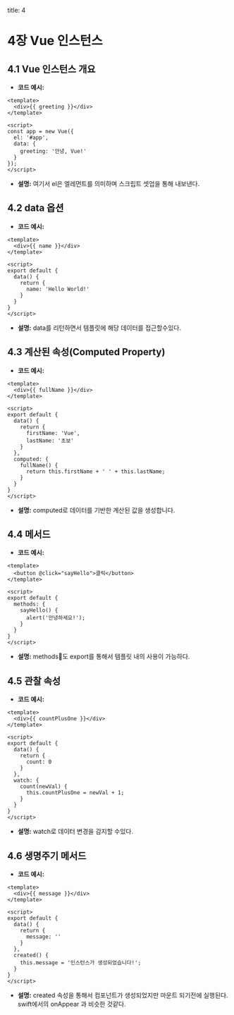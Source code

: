 title: 4


# 4장 Vue 인스턴스

## 4.1 Vue 인스턴스 개요

- **코드 예시:**

```vue
<template>
  <div>{{ greeting }}</div>
</template>

<script>
const app = new Vue({
  el: '#app',
  data: {
    greeting: '안녕, Vue!'
  }
});
</script>
```

- **설명:** 여기서 el은 엘레먼트를 의미하며 스크립트 셋업을 통해 내보낸다.

## 4.2 data 옵션

- **코드 예시:**

```vue
<template>
  <div>{{ name }}</div>
</template>

<script>
export default {
  data() {
    return {
      name: 'Hello World!'
    }
  }
}
</script>
```

- **설명:** data를 리턴하면서 템플릿에 해당 데이터를 접근할수있다.

## 4.3 계산된 속성(Computed Property)

- **코드 예시:**

```vue
<template>
  <div>{{ fullName }}</div>
</template>

<script>
export default {
  data() {
    return {
      firstName: 'Vue',
      lastName: '초보'
    }
  },
  computed: {
    fullName() {
      return this.firstName + ' ' + this.lastName;
    }
  }
}
</script>
```

- **설명:** computed로 데이터를 기반한 계산된 값을 생성합니다.

## 4.4 메서드

- **코드 예시:**

```vue
<template>
  <button @click="sayHello">클릭</button>
</template>

<script>
export default {
  methods: {
    sayHello() {
      alert('안녕하세요!');
    }
  }
}
</script>
```

- **설명:** methods도 export를 통해서 템플릿 내의 사용이 가능하다.

## 4.5 관찰 속성

- **코드 예시:**

```vue
<template>
  <div>{{ countPlusOne }}</div>
</template>

<script>
export default {
  data() {
    return {
      count: 0
    }
  },
  watch: {
    count(newVal) {
      this.countPlusOne = newVal + 1;
    }
  }
}
</script>
```

- **설명:** watch로 데이터 변경을 감지할 수있다.

## 4.6 생명주기 메서드

- **코드 예시:**

```vue
<template>
  <div>{{ message }}</div>
</template>

<script>
export default {
  data() {
    return {
      message: ''
    }
  },
  created() {
    this.message = '인스턴스가 생성되었습니다!';
  }
}
</script>
```

- **설명:** created  속성을 통해서 컴포넌트가 생성되었지만 마운트 되기전에 실행된다. swift에서의 onAppear 과 비슷한 것같다.


